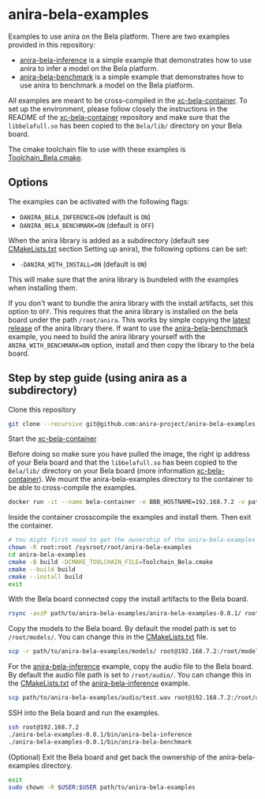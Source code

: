 # anira-bela-examples

Examples to use anira on the Bela platform. There are two examples provided in this repository:

- [anira-bela-inference](./anira-bela-inference/) is a simple example that demonstrates how to use anira to infer a model on the Bela platform.
- [anira-bela-benchmark](./anira-bela-benchmark/) is a simple example that demonstrates how to use anira to benchmark a model on the Bela platform.

All examples are meant to be cross-compiled in the [xc-bela-container](https://github.com/pelinski/xc-bela-container). To set up the environment, please follow closely the instructions in the README of the [xc-bela-container](https://github.com/pelinski/xc-bela-container) repository and make sure that the `libbelafull.so` has been copied to the `Bela/lib/` directory on your Bela board.

The cmake toolchain file to use with these examples is [Toolchain_Bela.cmake](./Toolchain_Bela.cmake).

## Options

The examples can be activated with the following flags:

- `DANIRA_BELA_INFERENCE=ON` (default is `ON`)
- `DANIRA_BELA_BENCHMARK=ON` (default is `OFF`)

When the anira library is added as a subdirectory (default see [CMakeLists.txt](./CMakeLists.txt) section Setting up anira), the following options can be set:

- `-DANIRA_WITH_INSTALL=ON` (default is `ON`)

This will make sure that the anira library is bundeled with the examples when installing them.

If you don't want to bundle the anira library with the install artifacts, set this option to `OFF`. This requires that the anira library is installed on the bela board under the path `/root/anira`. This works by simple copying the [latest release](https://github.com/anira-project/anira/releases/latest) of the anira library there. If want to use the [anira-bela-benchmark](./anira-bela-benchmark/) example, you need to build the anira library yourself with the `ANIRA_WITH_BENCHMARK=ON` option, install and then copy the library to the bela board.

## Step by step guide (using anira as a subdirectory)

Clone this repository

```bash
git clone --recursive git@github.com:anira-project/anira-bela-examples.git
```

Start the [xc-bela-container](https://github.com/pelinski/xc-bela-container)

Before doing so make sure you have pulled the image, the right ip address of your Bela board and that the `libbelafull.so` has been copied to the `Bela/lib/` directory on your Bela board (more information [xc-bela-container](https://github.com/pelinski/xc-bela-container)). We mount the anira-bela-examples directory to the container to be able to cross-compile the examples.

```bash
docker run -it --name bela-container -e BBB_HOSTNAME=192.168.7.2 -v path/to/anira-bela-examples:/sysroot/root/anira-bela-examples pelinski/xc-bela-container:v1.1.0
```

Inside the container crosscompile the examples and install them. Then exit the container.

```bash
# You might first need to get the ownership of the anira-bela-examples directory
chown -R root:root /sysroot/root/anira-bela-examples
cd anira-bela-examples
cmake -B build -DCMAKE_TOOLCHAIN_FILE=Toolchain_Bela.cmake
cmake --build build
cmake --install build
exit
```

With the Bela board connected copy the install artifacts to the Bela board.

```bash
rsync -avzP path/to/anira-bela-examples/anira-bela-examples-0.0.1/ root@192.168.7.2:~/anira-bela-examples-0.0.1/
```

Copy the models to the Bela board. By default the model path is set to `/root/models/`. You can change this in the [CMakeLists.txt](./CMakeLists.txt) file.

```bash
scp -r path/to/anira-bela-examples/models/ root@192.168.7.2:/root/models/
```

For the [anira-bela-inference](./anira-bela-inference/) example, copy the audio file to the Bela board. By default the audio file path is set to `/root/audio/`. You can change this in the [CMakeLists.txt](./anira-bela-inference/CMakeLists.txt) of the [anira-bela-inference](./anira-bela-inference/) example.

```bash
scp path/to/anira-bela-examples/audio/test.wav root@192.168.7.2:/root/audio/
```

SSH into the Bela board and run the examples.

```bash
ssh root@192.168.7.2
./anira-bela-examples-0.0.1/bin/anira-bela-inference
./anira-bela-examples-0.0.1/bin/anira-bela-benchmark
```

(Optional) Exit the Bela board and get back the ownership of the anira-bela-examples directory.

```bash
exit
sudo chown -R $USER:$USER path/to/anira-bela-examples
```
